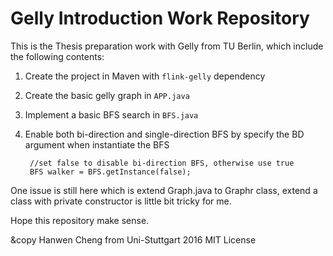# Gelly Introduction Work Repository

This is the Thesis preparation work with Gelly from TU Berlin, which include the following contents:

1. Create the project in Maven with `flink-gelly` dependency

2. Create the basic gelly graph in `APP.java`

3. Implement a basic BFS search in `BFS.java`

4. Enable both bi-direction and single-direction BFS by specify the BD argument when instantiate the BFS


        //set false to disable bi-direction BFS, otherwise use true
        BFS walker = BFS.getInstance(false);


One issue is still here which is extend Graph.java to Graphr class,
extend a class with private constructor is little bit tricky for me.

Hope this repository make sense.


&copy Hanwen Cheng from Uni-Stuttgart 2016 MIT License